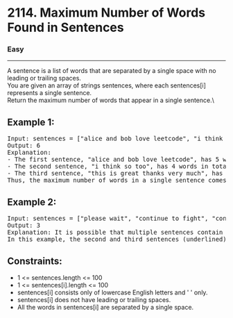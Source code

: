 # 2114. Maximum Number of Words Found in Sentences

### Easy

---

A sentence is a list of words that are separated by a single space with no leading or trailing spaces.\
You are given an array of strings sentences, where each sentences[i] represents a single sentence.\
Return the maximum number of words that appear in a single sentence.\

## Example 1:

<pre>
Input: sentences = ["alice and bob love leetcode", "i think so too", "this is great thanks very much"]
Output: 6
Explanation: 
- The first sentence, "alice and bob love leetcode", has 5 words in total.
- The second sentence, "i think so too", has 4 words in total.
- The third sentence, "this is great thanks very much", has 6 words in total.
Thus, the maximum number of words in a single sentence comes from the third sentence, which has 6 words.
</pre>

## Example 2:

<pre>
Input: sentences = ["please wait", "continue to fight", "continue to win"]
Output: 3
Explanation: It is possible that multiple sentences contain the same number of words. 
In this example, the second and third sentences (underlined) have the same number of words.
</pre>

## Constraints:

- 1 <= sentences.length <= 100
- 1 <= sentences[i].length <= 100
- sentences[i] consists only of lowercase English letters and ' ' only.
- sentences[i] does not have leading or trailing spaces.
- All the words in sentences[i] are separated by a single space.
